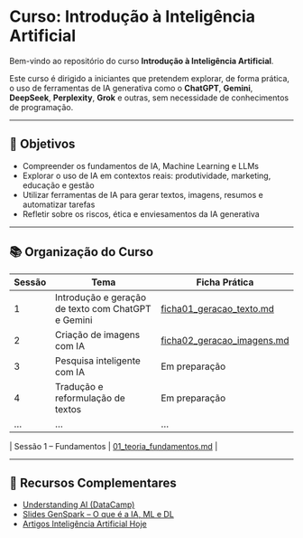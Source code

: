 # Curso: Introdução à Inteligência Artificial

Bem-vindo ao repositório do curso **Introdução à Inteligência Artificial**.

Este curso é dirigido a iniciantes que pretendem explorar, de forma prática, o uso de ferramentas de IA generativa como o **ChatGPT**, **Gemini**, **DeepSeek**, **Perplexity**, **Grok** e outras, sem necessidade de conhecimentos de programação.

---

## 🎯 Objetivos

- Compreender os fundamentos de IA, Machine Learning e LLMs
- Explorar o uso de IA em contextos reais: produtividade, marketing, educação e gestão
- Utilizar ferramentas de IA para gerar textos, imagens, resumos e automatizar tarefas
- Refletir sobre os riscos, ética e enviesamentos da IA generativa

---

## 📚 Organização do Curso

| Sessão | Tema                                                  | Ficha Prática                     |
|--------|--------------------------------------------------------|-----------------------------------|
| 1      | Introdução e geração de texto com ChatGPT e Gemini     | [ficha01_geracao_texto.md](ficha01_geracao_texto.md) |
| 2      | Criação de imagens com IA                               | [ficha02_geracao_imagens.md](ficha02_geracao_imagens.md) |
| 3      | Pesquisa inteligente com IA                             | Em preparação                    |
| 4      | Tradução e reformulação de textos                       | Em preparação                    |
| …      | …                                                      | …                                 |


| Sessão 1 – Fundamentos | [01_teoria_fundamentos.md](01_teoria_fundamentos.md) |


---

## 🔗 Recursos Complementares

- [Understanding AI (DataCamp)](https://app.datacamp.com/learn/courses/understanding-artificial-intelligence)
- [Slides GenSpark – O que é a IA, ML e DL](https://www.genspark.ai/slides?project_id=ca77b70e-b768-4923-88c3-f52256f3c63e)
- [Artigos Inteligência Artificial Hoje](https://inteligenciaartificialhoje.pt)

